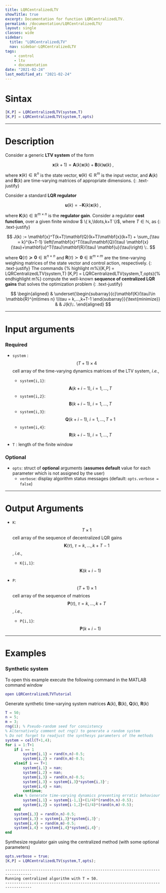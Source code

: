 ```yaml
---
title: LQRCentralizedLTV
showTitle: true
excerpt: Documentation for function LQRCentralizedLTV.
permalink: /documentation/LQRCentralizedLTV/
layout: single
classes: wide
sidebar:
  title: "LQRCentralizedLTV"
  nav: sidebar-LQRCentralizedLTV
tags:
    - control
    - ltv
    - documentation
date: "2021-02-24"
last_modified_at: "2021-02-24"
---
```

# Sintax
~~~m
[K,P] = LQRCentralizedLTV(system,T)
[K,P] = LQRCentralizedLTV(system,T,opts)
~~~
***

# Description
Consider a generic **LTV system** of the form

$$
\mathbf{x}(k+1)=\mathbf{A}(k)\mathbf{x}(k)+\mathbf{B}(k)\mathbf{u}(k)\;,
$$

where $\mathbf{x}(k)\in\mathbb{R}^{n}$ is the state vector, $\mathbf{u}(k)\in \mathbb{R}^{m}$ is the input vector, and $\mathbf{A}(k)$ and $\mathbf{B}(k)$ are time-varying matrices of appropriate dimensions.
{: .text-justify}

Consider a standard **LQR regulator**

$$
\mathbf{u}(k) = -\mathbf{K}(k)\mathbf{x}(k)\:,
$$

where $\mathbf{K}(k)\in\mathbb{R}^{m\times n}$ is the **regulator gain**. Consider a regulator **cost function**, over a given finite window $ \\{ k,\ldots,k+T \\}$, where $T\in\mathbb{N}$, as
{: .text-justify}

$$
	J(k) := \mathbf{x}^T(k+T)\mathbf{Q}(k+T)\mathbf{x}(k+T) + \sum_{\tau = k}^{k+T-1} \left(\mathbf{x}^T(\tau)\mathbf{Q}(\tau) \mathbf{x}(\tau)+\mathbf{u}^T(\tau)\mathbf{R}(\tau) \mathbf{u}(\tau)\right) \:.
$$

where $\mathbf{Q}(\tau) \succeq \mathbf{0}\in\mathbb{R}^{n\times n}$ and  $\mathbf{R}(\tau) \succ \mathbf{0}\in\mathbb{R}^{m\times m}$ are the time-varying weighing matrices of the state vector and control action, respectively.
{: .text-justify}
The commands
{% highlight m%}[K,P] = LQRCentralizedLTV(system,T)
[K,P] = LQRCentralizedLTV(system,T,opts){% endhighlight m%} compute the well-known **sequence of centralized LQR gains** that solves the optimization problem
{: .text-justify}

$$
\begin{aligned}
	& \underset{\begin{subarray}{c}\mathbf{K}(\tau)\in \mathbb{R}^{m\times n} \\\tau = k,...,k+T-1 \end{subarray}}{\text{minimize}}
	& & J(k)\:.
	\end{aligned}
$$

***

# Input arguments
### Required
-  ```system``` : $$(T+1)\times 4$$ cell array of the time-varying dynamics matrices of the LTV system, <i>i.e.</i>,
    - ```system{i,1}```: $$\mathbf{A}(k+i-1),\: i = 1,\ldots, T$$
    - ```system{i,2}```: $$\mathbf{B}(k+i-1),\: i = 1,\ldots, T$$
    - ```system{i,3}```: $$\mathbf{Q}(k+i-1),\: i = 1,\ldots, T+1$$
    - ```system{i,4}```: $$\mathbf{R}(k+i-1),\: i = 1,\ldots, T$$

-  ```T``` : length of the finite window

### Optional
- ```opts```: struct of **optional** arguments (**assumes default** value for each parameter which is not assigned by the user)
  - ```verbose```: display algorithm status messages (default: ```opts.verbose = false```)

***

# Output Arguments
- ```K```: $$T\times 1$$ cell array of the sequence of decentralized LQR gains $$\mathbf{K}(\tau),\: \tau = k,\ldots,k+T-1$$, <i>i.e.</i>,
    - ```K{i,1}```: $$\mathbf{K}(k+i-1)$$

- ```P```: $$(T+1)\times 1$$ cell array of the sequence of matrices $$\mathbf{P}(\tau),\: \tau = k,\ldots,k+T$$, <i>i.e.</i>,
    - ```P{i,1}```: $$\mathbf{P}(k+i-1)$$

***
# Examples
### Synthetic system
To open this example execute the following command in the MATLAB command window
~~~m
open LQRCentralizedLTVTutorial
~~~

Generate synthetic time-varying system matrices $\mathbf{A}(k)$, $\mathbf{B}(k)$, $\mathbf{Q}(k)$, $\mathbf{R}(k)$

~~~m
T = 50;
n = 5;
m = 3;
rng(1); % Pseudo-random seed for consistency
% Alternatively comment out rng() to generate a random system
% Do not forget to readjust the synthesys parameters of the methods
system = cell(T+1,4);
for i = 1:T+1
    if i == 1
        system{i,1} = rand(n,n)-0.5;
        system{i,2} = rand(n,m)-0.5;
    elseif i == T+1
        system{i,1} = nan;
        system{i,2} = nan;
        system{i,3} = rand(n,n)-0.5;
        system{i,3} = system{i,3}*system{i,3}';
        system{i,4} = nan;
        continue;
    else % Generate time-varying dynamics preventing erratic behaviour
        system{i,1} = system{i-1,1}+(1/4)*(rand(n,n)-0.5);
        system{i,2} = system{i-1,2}+(1/4)*(rand(n,m)-0.5);
    end
    system{i,3} = rand(n,n)-0.5;
    system{i,3} = system{i,3}*system{i,3}';
    system{i,4} = rand(m,m)-0.5;
    system{i,4} = system{i,4}*system{i,4}';
end
~~~

Synthesize regulator gain using the centralized method (with some optional parameters)
~~~m
opts.verbose = true;
[K,P] = LQRCentralizedLTV(system,T,opts);
~~~

~~~text
----------------------------------------------------------------------------------
Running centralized algorithm with T = 50.
----------------------------------------------------------------------------------
~~~
